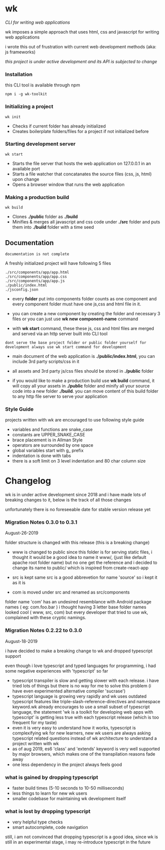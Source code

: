 # wk 
*CLI for writing web applications*

wk imposes a simple approach that uses html, css and javascript
for writing web applications

i wrote this out of frustration with current web development methods (aka: js frameworks)

*this project is under active development and its API is subjected to change*

### Installation

this CLI tool is available through npm

	npm i -g wk-toolkit


### Initializing a project

	wk init

- Checks if current folder has already initialized
- Creates boilerplate folders/files for a project if not initialized before

### Starting development server

	wk start

- Starts the file server that hosts the web application on 127.0.0.1 in an available port
- Starts a file watcher that concatanates the source files (css, js, html) upon change
- Opens a browser window that runs the web application

### Making a production build

	wk build

- Clones **./public** folder  as **./build**
- Minifies & merges all javascript and css code under **./src** folder and puts them into **./build** folder with a time seed

## Documentation

`documentation is not complete`

A freshly initialized project will have following 5 files

	./src/components/app/app.html
	./src/components/app/app.css
	./src/components/app/app.js
	./public/index.html
	./jsconfig.json

- every **folder** put into components folder counts as one component
and every component folder must have one js,css and html file in it.

- you can create a new component by creating the folder and necessary 3 files
or you can just use **wk new component-name** command

- with **wk start** command, these these js, css and html files are merged and
served via an http server built into CLI tool

`dont serve the base project folder or public folder yourself for development always use wk start command for development`

- main document of the web application is **./public/index.html**, you can 
include 3rd party scripts/css in it

- all assets and 3rd party js/css files should be stored in **./public** folder

- if you would like to make a production build use **wk build** command, 
it will copy all your assets in **./public** folder and minify all your source code 
into a new folder **./build**. you can move content of this build folder to any
http file server to serve your application


### Style Guide

projects written with wk are encouraged to use following style guide

- variables and functions are snake_case
- constants are UPPER_SNAKE_CASE
- brace placement is in Allman Style
- operators are surrounded by one space
- global variables start with g_ prefix
- indentation is done with tabs
- there is a soft limit on 3 level indentation and 80 char column size


# Changelog

wk is in under active development since 2018 and i have made lots of breaking 
changes to it, below is the track of all those changes

unfortunately there is no foreseeable date for stable version release yet

### Migration Notes 0.3.0 to 0.3.1
August-26-2019

folder structure is changed with this release (this is a breaking change)

- www is changed to public
since this folder is for serving static files,
i thought it would be a good idea to name it www/, 
(just like default apache root folder name)
but no one get the reference and i decided to change its name to public/
which is inspired from create-react-app 

- src is kept same
src is a good abbrevetion for name 'source' so i kept it as it is

- com is moved under src and renamed as src/components

folder name 'com' has an undesired resemblance with Android package names 
( eg: com.foo.bar ) i thought having 3 letter base folder names looked cool 
( www, src, com) but every developer that tried to use wk, 
complained with these cryptic namings.


### Migration Notes 0.2.22 to 0.3.0
August-18-2019

i have decided to make a breaking change to wk and dropped typescript support 

even though i love typescript and typed languages for programming, 
i had some negative experiences with 'typescript' so far 

- typescript transpiler is slow and getting slower with each release.
i have tried lots of things but there is no way for me to solve this problem
(i have even experimented alternative compiler 'sucrase')
- typescript language is growing very rapidly and wk uses outdated typescript
features like triple-slash-reference-directives and namespace keyword.wk already
encourages to use a small subset of typescript language, the statement 
'wk is a toolkit for developing web apps with typescript' is getting less true
with each typescript release (which is too frequent for my taste)
- even it is very easy to understand how it works, typescript is 
complexifying wk for new learners, new wk users are always asking typescript
related questions instead of wk architecture to understand a project written
with wk
- as of aug 2019, es6 'class' and 'extends' keyword is very well supported by
major browsers, which makes one of the transpilation reasons fade away
- one less dependency in the project always feels good


### what is gained by dropping typescript

- faster build times (5-10 seconds to 10-50 milliseconds)
- less things to learn for new wk users
- smaller codebase for maintaining wk development itself

### what is lost by dropping typescript

- very helpful type checks
- smart autocomplete, code navigation

still, i am not convinced that dropping typescript is a good idea,
since wk is still in an experimental stage, i may re-introduce typescript 
in the future



